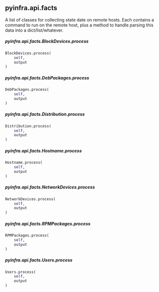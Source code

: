 ## pyinfra.api.facts

A list of classes for collecting state date on remote hosts. Each contains a
command to run on the remote host, plus a method to handle parsing this data
into a dict/list/whatever.

##### pyinfra.api.facts.BlockDevices.process

```py
BlockDevices.process(
    self,
    output
)
```


##### pyinfra.api.facts.DebPackages.process

```py
DebPackages.process(
    self,
    output
)
```


##### pyinfra.api.facts.Distribution.process

```py
Distribution.process(
    self,
    output
)
```


##### pyinfra.api.facts.Hostname.process

```py
Hostname.process(
    self,
    output
)
```


##### pyinfra.api.facts.NetworkDevices.process

```py
NetworkDevices.process(
    self,
    output
)
```


##### pyinfra.api.facts.RPMPackages.process

```py
RPMPackages.process(
    self,
    output
)
```


##### pyinfra.api.facts.Users.process

```py
Users.process(
    self,
    output
)
```
